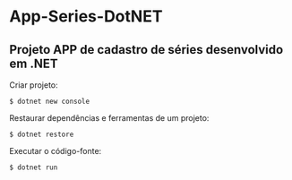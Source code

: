 # App-Series-DotNET

## Projeto APP de cadastro de séries desenvolvido em .NET

Criar projeto:
```
$ dotnet new console
```

Restaurar dependências e ferramentas de um projeto:
```
$ dotnet restore
```

Executar o código-fonte:
```
$ dotnet run
```
